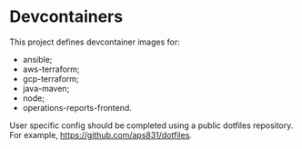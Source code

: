 # Devcontainers

This project defines devcontainer images for:

-   ansible;
-   aws-terraform;
-   gcp-terraform;
-   java-maven;
-   node;
-   operations-reports-frontend.

User specific config should be completed using a public dotfiles repository. For example, https://github.com/aps831/dotfiles.
